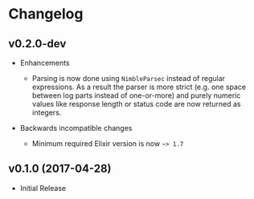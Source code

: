 # Changelog

## v0.2.0-dev

- Enhancements
    - Parsing is now done using `NimbleParsec` instead of regular expressions. As a result the parser is more strict (e.g. one space between log parts instead of one-or-more) and purely numeric values like response length or status code are now returned as integers.

- Backwards incompatible changes
    - Minimum required Elixir version is now `~> 1.7`

## v0.1.0 (2017-04-28)

- Initial Release
